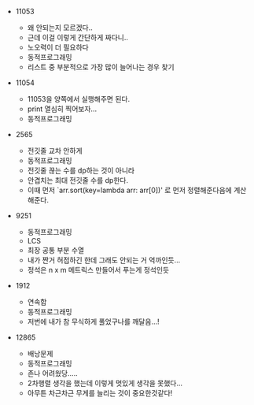 - 11053
  - 왜 안되는지 모르겠다..
  - 근데 이걸 이렇게 간단하게 짜다니..
  - 노오력이 더 필요하다
  - 동적프로그래밍
  - 리스트 중 부분적으로 가장 많이 늘어나는 경우 찾기

- 11054
  - 11053을 양쪽에서 실행해주면 된다.
  - print 열심히 찍어보자...
  - 동적프로그래밍

- 2565
  - 전깃줄 교차 안하게
  - 동적프로그래밍
  - 전깃줄 끊는 수를 dp하는 것이 아니라
  - 안겹치는 최대 전깃줄 수를 dp한다.
  - 이때 먼저 `arr.sort(key=lambda arr: arr[0])' 로 먼저 정렬해준다음에 계산해준다.

- 9251
  - 동적프로그래밍
  - LCS
  - 최장 공통 부분 수열
  - 내가 짠거 허접하긴 한데 그래도 안되는 거 억까인듯...
  - 정석은 n x m 메트릭스 만들어서 푸는게 정석인듯

- 1912
  - 연속합
  - 동적프로그래밍
  - 저번에 내가 참 무식하게 풀었구나를 깨달음...!

- 12865
  - 배낭문제
  - 동적프로그래밍
  - 존나 어려웠당.....
  - 2차행렬 생각을 했는데 이렇게 멋있게 생각을 못했다...
  - 아무튼 차근차근 무게를 늘리는 것이 중요한것같다!